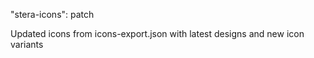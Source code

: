 ---
---
"stera-icons": patch

Updated icons from icons-export.json with latest designs and new icon variants
